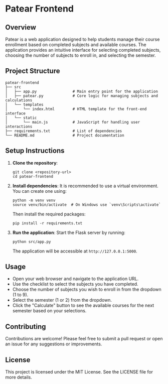 # Patear Frontend

## Overview
Patear is a web application designed to help students manage their course enrollment based on completed subjects and available courses. The application provides an intuitive interface for selecting completed subjects, choosing the number of subjects to enroll in, and selecting the semester.

## Project Structure
```
patear-frontend
├── src
│   ├── app.py                # Main entry point for the application
│   ├── patear.py             # Core logic for managing subjects and calculations
│   └── templates
│       └── index.html        # HTML template for the front-end interface
│   └── static
│       └── main.js           # JavaScript for handling user interactions
├── requirements.txt          # List of dependencies
└── README.md                 # Project documentation
```

## Setup Instructions
1. **Clone the repository**:
   ```
   git clone <repository-url>
   cd patear-frontend
   ```

2. **Install dependencies**:
   It is recommended to use a virtual environment. You can create one using:
   ```
   python -m venv venv
   source venv/bin/activate  # On Windows use `venv\Scripts\activate`
   ```
   Then install the required packages:
   ```
   pip install -r requirements.txt
   ```

3. **Run the application**:
   Start the Flask server by running:
   ```
   python src/app.py
   ```
   The application will be accessible at `http://127.0.0.1:5000`.

## Usage
- Open your web browser and navigate to the application URL.
- Use the checklist to select the subjects you have completed.
- Choose the number of subjects you wish to enroll in from the dropdown (1 to 9).
- Select the semester (1 or 2) from the dropdown.
- Click the "Calculate" button to see the available courses for the next semester based on your selections.

## Contributing
Contributions are welcome! Please feel free to submit a pull request or open an issue for any suggestions or improvements.

## License
This project is licensed under the MIT License. See the LICENSE file for more details.